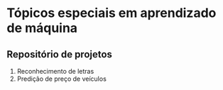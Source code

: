 # Tópicos especiais em aprendizado de máquina
## Repositório de projetos

1. Reconhecimento de letras
2. Predição de preço de veículos